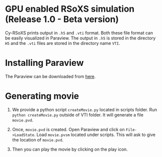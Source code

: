 GPU enabled RSoXS simulation (Release 1.0 - Beta version)
====================================

Cy-RSoXS prints output in `.h5` and  `.vti` format. Both these file format can 
be easily visualized in Paraview. The output in `.h5` is stored in the directory 
`H5` and the `.vti` files are stored in the directory name `VTI`.

Installing Paraview
===================
The Paraview can be downloaded from [here](https://www.paraview.org/).


Generating movie
================
1. We provide a python script `createMovie.py` located in scripts folder.
 Run `python createMovie.py` outside of VTI folder. It will generate a file `movie.pvd`.
  
2. Once, `movie.pvd` is created. Open Paraview and click on `File->LoadState`. Load `movie.pvsm`
located under scripts. This will ask to give the location of `movie.pvd`. 

3. Then you can play the movie by clicking on the play icon.   